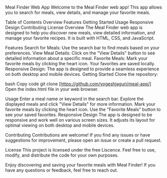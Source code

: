 Meal Finder Web App
Welcome to the Meal Finder web app! This app allows you to search for meals, view details, and manage your favorite meals.

Table of Contents
Overview
Features
Getting Started
Usage
Responsive Design
Contributing
License
Overview
The Meal Finder web app is designed to help you discover new meals, view detailed information, and manage your favorite recipes. It is built with HTML, CSS, and JavaScript.

Features
Search for Meals: Use the search bar to find meals based on your preferences.
View Meal Details: Click on the "View Details" button to see detailed information about a specific meal.
Favorite Meals: Mark your favorite meals by clicking the heart icon. Your favorites are saved locally.
Responsive Design: The app is designed to provide a seamless experience on both desktop and mobile devices.
Getting Started
Clone the repository:

bash
Copy code
git clone [https://github.com/yogeshjaguri/meal-app/]
Open the index.html file in your web browser.

Usage
Enter a meal name or keyword in the search bar.
Explore the displayed meals and click "View Details" for more information.
Mark your favorite meals by clicking the heart icon.
Use the "Favorite Meals" button to see your saved favorites.
Responsive Design
The app is designed to be responsive and work well on various screen sizes. It adjusts its layout for optimal viewing on both desktop and mobile devices.

Contributing
Contributions are welcome! If you find any issues or have suggestions for improvement, please open an issue or create a pull request.

License
This project is licensed under the free Liscence. Feel free to use, modify, and distribute the code for your own purposes.

Enjoy discovering and saving your favorite meals with Meal Finder! If you have any questions or feedback, feel free to reach out.
